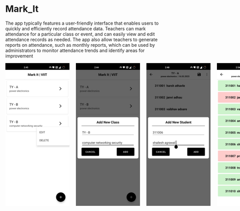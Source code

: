 # Mark_It 
The app typically features a user-friendly interface that enables users to quickly and efficiently record attendance data. Teachers can mark attendance for 
a particular class or event, and can easily view and edit attendance records as needed. The app also allow teachers to generate reports on attendance, such as 
monthly reports, which can be used by administrators to monitor attendance trends and identify areas for improvement 

<div style="display: flex; gap: 20px;">
  <img src="https://github.com/shaiilesh/Mark_It/raw/master/Class_item.jpg" alt="Class Item" width="200">
  <img src="https://github.com/shaiilesh/Mark_It/raw/master/Add%20Class.jpg" alt="Class List interface" width="200">
  <img src="https://github.com/shaiilesh/Mark_It/raw/master/Add%20Students.jpg" alt="Add Students" width="200">
  <img src="https://github.com/shaiilesh/Mark_It/raw/master/Attendance.jpg" alt="Attandance" width="200">
  <img src="https://github.com/shaiilesh/Mark_It/raw/master/Change%20Date.jpg" alt="Change Date" width="200">
  <img src="https://github.com/shaiilesh/Mark_It/raw/master/Monthly_Sheet.jpg" alt="Monthly Sheet" width="200">
</div>







 
